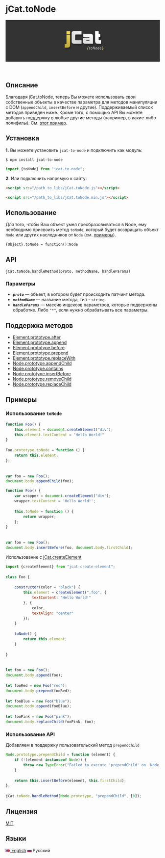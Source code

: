 # jCat.toNode

<p align="center">
	<a href="#jcatcreateelement"><img alt="" src="./assets/logo.png"></a>
</p>

<p align="center">
	<a href="https://www.npmjs.com/package/jcat-to-node/"><img alt="" src="https://nodei.co/npm/jcat-to-node.png"></a>
</p>

## Описание

Благодаря jCat.toNode, теперь Вы можете использовать свои собственные объекты в качестве параметра для методов манипуляции с DOM (`appendChild`, `insertBefore` и другие). Поддерживаемый список методов приведён ниже.
Кроме того, с помощью API Вы можете добавить поддержку в любые другие методы (например, в какие-либо полифилы). См. [этот пример](#использованиеapi).

## Установка

**1.** Вы можете установить `jcat-to-node` и подключить как модуль:

```
$ npm install jcat-to-node
```

```js
import {toNode} from "jcat-to-node";
```

**2.** Или подключить напрямую к сайту:

```html
<script src="/path_to_libs/jCat.toNode.js"></script>
```

```html
<script src="/path_to_libs/jCat.toNode.min.js"></script>
```

## Использование

Для того, чтобы Ваш объект умел преобразовываться в Node, ему необходимо присвоить метод `toNode`, который будет возвращать объект `Node` или других наследников от `Node` (см. [примеры](#примеры)).

```
{Object}.toNode = function():Node
```

## API

```
jCat.toNode.handleMethod(proto, methodName, handleParams)
```

### Параметры

+ *__`proto`__* — объект, в котором будет происходить патчинг метода.
+ *__`methodName`__* — название метода, тип - `string`.
+ *__`handleParams`__* — массив индексов параметров, которые подвержены обработке. Либо `"*"`, если нужно обрабатывать все параметры.

## Поддержка методов

+ [Element.prototype.after](https://developer.mozilla.org/ru/docs/Web/API/ChildNode/after)
+ [Element.prototype.append](https://developer.mozilla.org/ru/docs/Web/API/ParentNode/append)
+ [Element.prototype.before](https://developer.mozilla.org/en-US/docs/Web/API/ChildNode/before)
+ [Element.prototype.prepend](https://developer.mozilla.org/en-US/docs/Web/API/ParentNode/prepend)
+ [Element.prototype.replaceWith](https://developer.mozilla.org/en-US/docs/Web/API/ChildNode/replaceWith)
+ [Node.prototype.appendChild](https://developer.mozilla.org/ru/docs/Web/API/Node/appendChild)
+ [Node.prototype.contains](https://developer.mozilla.org/ru/docs/Web/API/Node/contains)
+ [Node.prototype.insertBefore](https://developer.mozilla.org/ru/docs/Web/API/Node/insertBefore)
+ [Node.prototype.removeChild](https://developer.mozilla.org/ru/docs/Web/API/Node/removeChild)
+ [Node.prototype.replaceChild](https://developer.mozilla.org/ru/docs/Web/API/Node.replaceChild)

## Примеры

### Использование `toNode`

```js
function Foo() {
	this.element = document.createElement("div");
	this.element.textContent = "Hello World!"
}

Foo.prototype.toNode = function () {
	return this.element;
};


var foo = new Foo();
document.body.appendChild(foo);
```

```js
function Foo() {
	var wrapper = document.createElement("div");
	wrapper.textContent = 'Hello World!';
	
	this.toNode = function () {
		return wrapper;
	};
}


var foo = new Foo();
document.body.insertBefore(foo, document.body.firstChild);
```

Использование с [jCat.createElement](../jCat.createElement)
```js
import {createElement} from "jcat-create-element";

class Foo {
	
	constructor(color = "black") {
		this.element = createElement(".foo", {
			textContent: "Hello World!"
		}, {
			color,
			textAlign: "center"
		});
	}
	
	toNode() {
		return this.element;
	}
	
}


let foo = new Foo();
document.body.append(foo);

let fooRed = new Foo("red");
document.body.prepend(fooRed);

let fooBlue = new Foo("blue");
document.body.append(fooBlue);

let fooPink = new Foo("pink");
document.body.replaceChild(fooPink, foo);
```

### Использование API

Добавляем в поддержку пользовательский метод `prependChild` 

```js
Node.prototype.prependChild = function (element) {
	if (!(element instanceof Node)) {
		throw new TypeError("Failed to execute 'prependChild' on 'Node': parameter 1 is not of type 'Node'.");
	}
	
	return this.insertBefore(element, this.firstChild);
};

jCat.toNode.handleMethod(Node.prototype, "prependChild", [0]);
```

## Лицензия

[MIT](./LICENSE)

## Языки

[![](./assets/flag-eng.png) English](./README.md)  ![](./assets/flag-ru.png) Русский